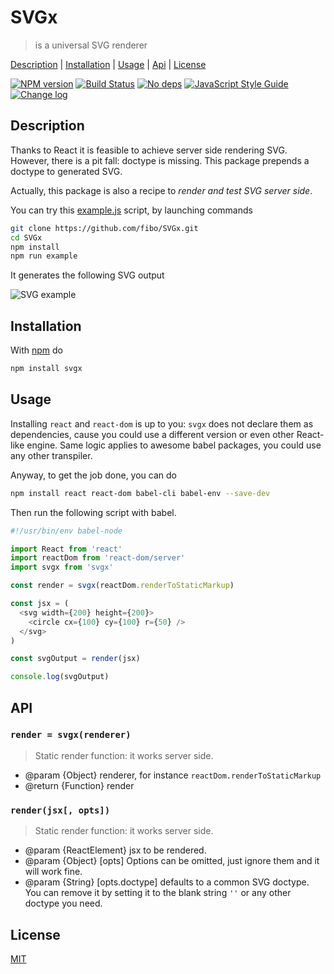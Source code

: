 # SVGx

> is a universal SVG renderer

[Description](#description) |
[Installation](#installation) |
[Usage](#usage) |
[Api](#api) |
[License](#license)

[![NPM version](https://badge.fury.io/js/svgx.svg)](http://badge.fury.io/js/svgx)
[![Build Status](https://travis-ci.org/fibo/SVGx.svg?branch=master)](https://travis-ci.org/fibo/SVGx?branch=master)
[![No deps](https://img.shields.io/badge/dependencies-none-green.svg)](https://github.com/fibo/SVGx)
[![JavaScript Style Guide](https://img.shields.io/badge/code_style-standard-brightgreen.svg)](https://standardjs.com)
[![Change log](https://img.shields.io/badge/change-log-blue.svg)](http://g14n.info/SVGx/changelog)

## Description

Thanks to React it is feasible to achieve server side rendering SVG. However,
there is a pit fall: doctype is missing. This package prepends a doctype to generated SVG.

Actually, this package is also a recipe to *render and test SVG server side*.

You can try this [example.js][example_js] script, by launching commands

```bash
git clone https://github.com/fibo/SVGx.git
cd SVGx
npm install
npm run example
```

It generates the following SVG output

![SVG example][example_svg]

## Installation

With [npm](https://npmjs.org/) do

```bash
npm install svgx
```

## Usage

Installing `react` and `react-dom` is up to you: `svgx` does not declare
them as dependencies, cause you could use a different version or even
other React-like engine. Same logic applies to awesome babel packages, you
could use any other transpiler.

Anyway, to get the job done, you can do

```bash
npm install react react-dom babel-cli babel-env --save-dev
```

Then run the following script with babel.

```javascript
#!/usr/bin/env babel-node

import React from 'react'
import reactDom from 'react-dom/server'
import svgx from 'svgx'

const render = svgx(reactDom.renderToStaticMarkup)

const jsx = (
  <svg width={200} height={200}>
    <circle cx={100} cy={100} r={50} />
  </svg>
)

const svgOutput = render(jsx)

console.log(svgOutput)
```

## API

### `render = svgx(renderer)`

> Static render function: it works server side.

* @param {Object} renderer, for instance `reactDom.renderToStaticMarkup`
* @return {Function} render

### `render(jsx[, opts])`

> Static render function: it works server side.

* @param {ReactElement} jsx to be rendered.
* @param {Object} [opts] Options can be omitted, just ignore them and it will work fine.
* @param {String} [opts.doctype] defaults to a common SVG doctype. You can remove it by setting it to the blank string `''` or any other doctype you need.

## License

[MIT](http://g14n.info/mit-license/)

[example_js]: https://github.com/fibo/SVGx/blob/master/example.js
[example_svg]: https://g14n.info/SVGx/example.svg
